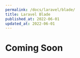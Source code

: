 ```yaml
---
permalink: /docs/laravel/blade/
title: Laravel Blade
published_at: 2022-06-01
updated_at: 2022-06-01
---
```


<h1 class="text-center">Coming Soon</h1>

